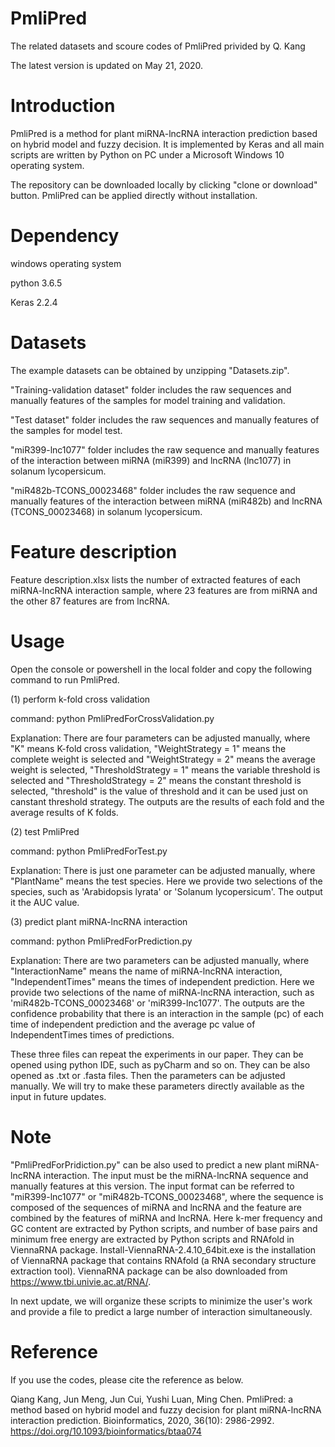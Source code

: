 # PmliPred
The related datasets and scoure codes of PmliPred privided by Q. Kang

The latest version is updated on May 21, 2020.

# Introduction
PmliPred is a method for plant miRNA-lncRNA interaction prediction based on hybrid model and fuzzy decision. It is implemented by Keras  and all main scripts are written by Python on PC under a Microsoft Windows 10 operating system.

The repository can be downloaded locally by clicking "clone or download" button. PmliPred can be applied directly without installation. 

# Dependency
windows operating system

python 3.6.5

Keras 2.2.4

# Datasets
The example datasets can be obtained by unzipping "Datasets.zip".

"Training-validation dataset" folder includes the raw sequences and manually features of the samples for model training and validation. 

"Test dataset" folder includes the raw sequences and manually features of the samples for model test.

"miR399-lnc1077" folder includes the raw sequence and manually features of the interaction between miRNA (miR399) and lncRNA (lnc1077) in solanum lycopersicum. 

"miR482b-TCONS_00023468" folder includes the raw sequence and manually features of the interaction between miRNA (miR482b) and lncRNA (TCONS_00023468) in solanum lycopersicum.

# Feature description
Feature description.xlsx lists the number of extracted features of each miRNA-lncRNA interaction sample, where 23 features are from miRNA and the other 87 features are from lncRNA.

# Usage
Open the console or powershell in the local folder and copy the following command to run PmliPred.

(1) perform k-fold cross validation

command: python PmliPredForCrossValidation.py

Explanation: There are four parameters can be adjusted manually, where "K" means K-fold cross validation, "WeightStrategy = 1" means the complete weight is selected and "WeightStrategy = 2" means the average weight is selected, "ThresholdStrategy = 1" means the variable threshold is selected and "ThresholdStrategy = 2" means the constant threshold is selected, "threshold" is the value of threshold and it can be used just on canstant threshold strategy. The outputs are the results of each fold and the average results of K folds.

(2) test PmliPred

command: python PmliPredForTest.py

Explanation: There is just one parameter can be adjusted manually, where "PlantName" means the test species. Here we provide two selections of the species, such as 'Arabidopsis lyrata' or 'Solanum lycopersicum'. The output it the AUC value.

(3) predict plant miRNA-lncRNA interaction

command: python PmliPredForPrediction.py

Explanation: There are two parameters can be adjusted manually, where "InteractionName" means the name of miRNA-lncRNA interaction, "IndependentTimes" means the times of independent prediction. Here we provide two selections of the name of miRNA-lncRNA interaction, such as 'miR482b-TCONS_00023468' or 'miR399-lnc1077'. The outputs are the confidence probability that there is an interaction in the sample (pc) of each time of independent prediction and the average pc value of IndependentTimes times of predictions.

These three files can repeat the experiments in our paper. They can be opened using python IDE, such as pyCharm and so on. They can be also opened as .txt or .fasta files. Then the parameters can be adjusted manually. We will try to make these parameters directly available as the input in future updates.

# Note
"PmliPredForPridiction.py" can be also used to predict a new plant miRNA-lncRNA interaction. The input must be the miRNA-lncRNA sequence and manually features at this version. The input format can be referred to "miR399-lnc1077" or "miR482b-TCONS_00023468", where the sequence is composed of the sequences of miRNA and lncRNA and the feature are combined by the features of miRNA and lncRNA. Here k-mer frequency and GC content are extracted by Python scripts, and number of base pairs and minimum free energy are extracted by Python scripts and RNAfold in ViennaRNA package. Install-ViennaRNA-2.4.10_64bit.exe is the installation of ViennaRNA package that contains RNAfold (a RNA secondary structure extraction tool). ViennaRNA package can be also downloaded from https://www.tbi.univie.ac.at/RNA/.

In next update, we will organize these scripts to minimize the user's work and provide a file to predict a large number of interaction simultaneously.

# Reference
If you use the codes, please cite the reference as below.

Qiang Kang, Jun Meng, Jun Cui, Yushi Luan, Ming Chen. PmliPred: a method based on hybrid model and fuzzy decision for plant miRNA-lncRNA interaction prediction. Bioinformatics, 2020, 36(10): 2986-2992. https://doi.org/10.1093/bioinformatics/btaa074
